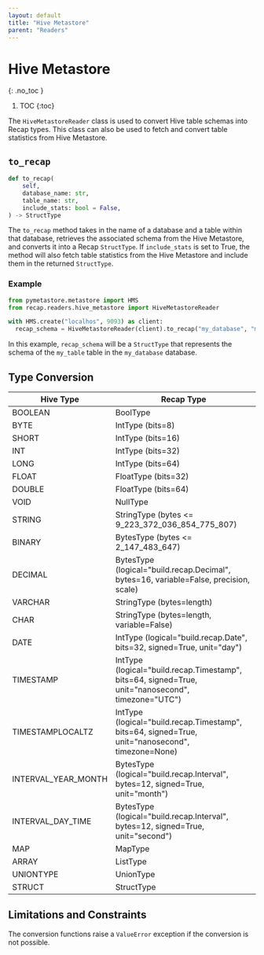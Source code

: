 ```yaml
---
layout: default
title: "Hive Metastore"
parent: "Readers"
---
```


# Hive Metastore
{: .no_toc }

1. TOC
{:toc}

The `HiveMetastoreReader` class is used to convert Hive table schemas into Recap types. This class can also be used to fetch and convert table statistics from Hive Metastore.

## `to_recap`

```python
def to_recap(
    self,
    database_name: str,
    table_name: str,
    include_stats: bool = False,
) -> StructType
```

The `to_recap` method takes in the name of a database and a table within that database, retrieves the associated schema from the Hive Metastore, and converts it into a Recap `StructType`. If `include_stats` is set to True, the method will also fetch table statistics from the Hive Metastore and include them in the returned `StructType`.

### Example

```python
from pymetastore.metastore import HMS
from recap.readers.hive_metastore import HiveMetastoreReader

with HMS.create("localhos", 9093) as client:
  recap_schema = HiveMetastoreReader(client).to_recap("my_database", "my_table")
```

In this example, `recap_schema` will be a `StructType` that represents the schema of the `my_table` table in the `my_database` database.

## Type Conversion

| Hive Type                          | Recap Type |
|------------------------------------|------------------------------------|
| BOOLEAN        | BoolType |
| BYTE           | IntType (bits=8) |
| SHORT          | IntType (bits=16) |
| INT            | IntType (bits=32) |
| LONG           | IntType (bits=64) |
| FLOAT          | FloatType (bits=32) |
| DOUBLE         | FloatType (bits=64) |
| VOID           | NullType |
| STRING         | StringType (bytes <= 9_223_372_036_854_775_807) |
| BINARY         | BytesType (bytes <= 2_147_483_647) |
| DECIMAL                     | BytesType (logical="build.recap.Decimal", bytes=16, variable=False, precision, scale) |
| VARCHAR                     | StringType (bytes=length) |
| CHAR                        | StringType (bytes=length, variable=False) |
| DATE           | IntType (logical="build.recap.Date", bits=32, signed=True, unit="day") |
| TIMESTAMP      | IntType (logical="build.recap.Timestamp", bits=64, signed=True, unit="nanosecond", timezone="UTC") |
| TIMESTAMPLOCALTZ| IntType (logical="build.recap.Timestamp", bits=64, signed=True, unit="nanosecond", timezone=None) |
| INTERVAL_YEAR_MONTH | BytesType (logical="build.recap.Interval", bytes=12, signed=True, unit="month") |
| INTERVAL_DAY_TIME | BytesType (logical="build.recap.Interval", bytes=12, signed=True, unit="second") |
| MAP                         | MapType |
| ARRAY                        | ListType |
| UNIONTYPE                       | UnionType |
| STRUCT                      | StructType |

## Limitations and Constraints

The conversion functions raise a `ValueError` exception if the conversion is not possible.